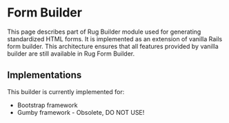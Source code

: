 # Form Builder

This page describes part of Rug Builder module used for generating standardized HTML forms. It is implemented as an extension of vanilla Rails form builder. This architecture ensures that all features provided by vanilla builder are still available in Rug Form Builder.

## Implementations

This builder is currently implemented for:

- Bootstrap framework
- Gumby framework - Obsolete, DO NOT USE!